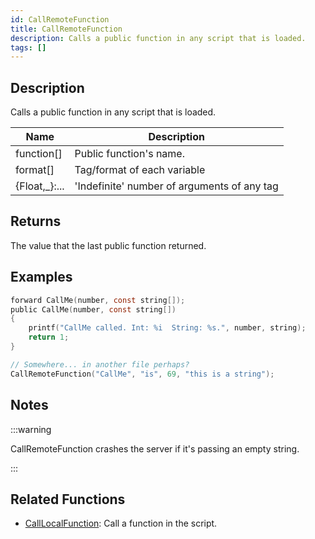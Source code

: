 ```yaml
---
id: CallRemoteFunction
title: CallRemoteFunction
description: Calls a public function in any script that is loaded.
tags: []
---
```


## Description

Calls a public function in any script that is loaded.

| Name           | Description                                 |
| -------------- | ------------------------------------------- |
| function[]     | Public function's name.                     |
| format[]       | Tag/format of each variable                 |
| {Float,\_}:... | 'Indefinite' number of arguments of any tag |

## Returns

The value that the last public function returned.

## Examples

```c
forward CallMe(number, const string[]);
public CallMe(number, const string[])
{
    printf("CallMe called. Int: %i  String: %s.", number, string);
    return 1;
}

// Somewhere... in another file perhaps?
CallRemoteFunction("CallMe", "is", 69, "this is a string");
```

## Notes

:::warning

CallRemoteFunction crashes the server if it's passing an empty string.

:::

## Related Functions

- [CallLocalFunction](../functions/CallLocalFunction.md): Call a function in the script.
